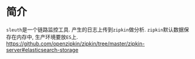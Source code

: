 # 简介
`sleuth`是一个链路监控工具. 产生的日志上传到`zipkin`做分析.
`zipkin`默认数据保存在内存中, 生产环境要放`ES`上.
https://github.com/openzipkin/zipkin/tree/master/zipkin-server#elasticsearch-storage
